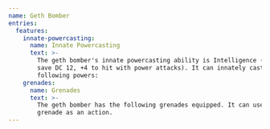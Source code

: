 ```yaml
---
name: Geth Bomber
entries:
  features:
    innate-powercasting:
      name: Innate Powercasting
      text: >-
        The geth bomber's innate powercasting ability is Intelligence (power
        save DC 12, +4 to hit with power attacks). It can innately cast the
        following powers:
    grenades:
      name: Grenades
      text: >-
        The geth bomber has the following grenades equipped. It can use a
        grenade as an action.
---
```

